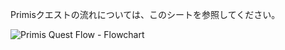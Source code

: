 Primisクエストの流れについては、このシートを参照してください。

![Primis Quest Flow - Flowchart](https://user-images.githubusercontent.com/13719743/212953877-f434084a-7489-4184-949d-c3c8eb6c15bd.png)
